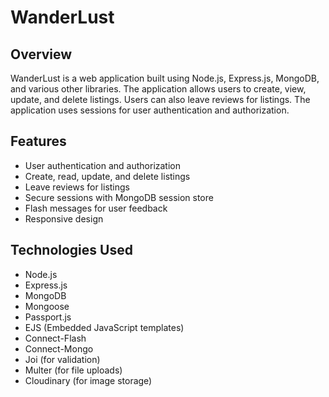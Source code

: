 # WanderLust

## Overview

WanderLust is a web application built using Node.js, Express.js, MongoDB, and various other libraries. The application allows users to create, view, update, and delete listings. Users can also leave reviews for listings. The application uses sessions for user authentication and authorization.

## Features

- User authentication and authorization
- Create, read, update, and delete listings
- Leave reviews for listings
- Secure sessions with MongoDB session store
- Flash messages for user feedback
- Responsive design

## Technologies Used

- Node.js
- Express.js
- MongoDB
- Mongoose
- Passport.js
- EJS (Embedded JavaScript templates)
- Connect-Flash
- Connect-Mongo
- Joi (for validation)
- Multer (for file uploads)
- Cloudinary (for image storage)


